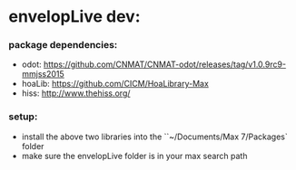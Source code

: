 # envelopLive dev:

### package dependencies:
* odot: https://github.com/CNMAT/CNMAT-odot/releases/tag/v1.0.9rc9-mmjss2015
* hoaLib: https://github.com/CICM/HoaLibrary-Max
* hiss: http://www.thehiss.org/

### setup:
* install the above two libraries into the ``~/Documents/Max 7/Packages` folder
* make sure the envelopLive folder is in your max search path
